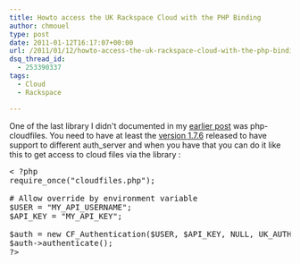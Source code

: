 ```yaml
---
title: Howto access the UK Rackspace Cloud with the PHP Binding
author: chmouel
type: post
date: 2011-01-12T16:17:07+00:00
url: /2011/01/12/howto-access-the-uk-rackspace-cloud-with-the-php-binding/
dsq_thread_id:
  - 253390337
tags:
  - Cloud
  - Rackspace

---
```

One of the last library I didn't documented in my [earlier post][1] was php-cloudfiles. You need to have at least the [version 1.7.6][2] released to have support to different auth_server and when you have that you can do it like this to get access to cloud files via the library :

<pre lang="php">&lt; ?php
require_once("cloudfiles.php");

# Allow override by environment variable
$USER = "MY_API_USERNAME";
$API_KEY = "MY_API_KEY";

$auth = new CF_Authentication($USER, $API_KEY, NULL, UK_AUTHURL);
$auth->authenticate();
?>
</pre>

 [1]: https://blog.chmouel.com/2011/01/04/how-to-use-the-rackspace-cloud-uk-api/
 [2]: https://github.com/rackspace/php-cloudfiles/archives/1.7.6